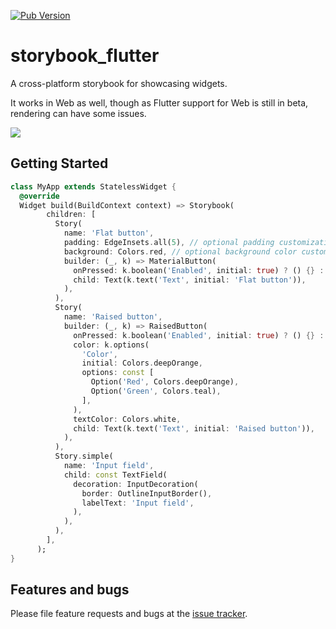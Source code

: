 [![Pub Version](https://img.shields.io/pub/v/storybook_flutter)](https://pub.dev/packages/storybook_flutter)

# storybook_flutter

A cross-platform storybook for showcasing widgets.

It works in Web as well, though as Flutter support for Web is still in beta, rendering can have some issues. 

![](https://github.com/ookami-kb/storybook_flutter/raw/master/meta/preview.png)

## Getting Started

```dart
class MyApp extends StatelessWidget {
  @override
  Widget build(BuildContext context) => Storybook(
        children: [
          Story(
            name: 'Flat button',
            padding: EdgeInsets.all(5), // optional padding customization
            background: Colors.red, // optional background color customization
            builder: (_, k) => MaterialButton(
              onPressed: k.boolean('Enabled', initial: true) ? () {} : null,
              child: Text(k.text('Text', initial: 'Flat button')),
            ),
          ),
          Story(
            name: 'Raised button',
            builder: (_, k) => RaisedButton(
              onPressed: k.boolean('Enabled', initial: true) ? () {} : null,
              color: k.options(
                'Color',
                initial: Colors.deepOrange,
                options: const [
                  Option('Red', Colors.deepOrange),
                  Option('Green', Colors.teal),
                ],
              ),
              textColor: Colors.white,
              child: Text(k.text('Text', initial: 'Raised button')),
            ),
          ),
          Story.simple(
            name: 'Input field',
            child: const TextField(
              decoration: InputDecoration(
                border: OutlineInputBorder(),
                labelText: 'Input field',
              ),
            ),
          ),
        ],
      );
}
```

## Features and bugs

Please file feature requests and bugs at the [issue tracker][tracker].

[tracker]: https://github.com/ookami-kb/storybook_flutter/issues
